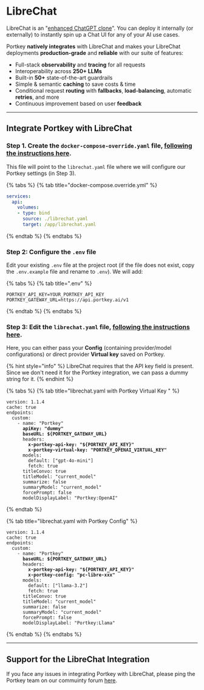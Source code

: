 # LibreChat

LibreChat is an "[enhanced ChatGPT clone](https://github.com/danny-avila/LibreChat)". You can deploy it internally (or externally) to instantly spin up a Chat UI for any of your AI use cases.

Portkey **natively integrates** with LibreChat and makes your LibreChat deployments **production-grade** and **reliable** with our suite of features:

* Full-stack **observability** and **tracing** for all requests
* Interoperability across **250+ LLMs**
* Built-in **50+** state-of-the-art guardrails
* Simple & semantic **caching** to save costs & time
* Conditional request **routing** with **fallbacks**, **load-balancing**, automatic **retries**, and more
* Continuous improvement based on user **feedback**

***

## Integrate Portkey with LibreChat

### Step 1. Create the `docker-compose-override.yaml` file, [following the instructions here](https://www.librechat.ai/docs/quick\_start/custom\_endpoints).

This file will point to the `librechat.yaml` file where we will configure our Portkey settings (in Step 3).

{% tabs %}
{% tab title="docker-compose.override.yml" %}
```yaml
services:
  api:
    volumes:
    - type: bind
      source: ./librechat.yaml
      target: /app/librechat.yaml
```
{% endtab %}
{% endtabs %}

### Step 2: Configure the `.env` file

Edit your existing `.env` file at the project root (if the file does not exist, copy the `.env.example` file and rename to `.env`). We will add:

{% tabs %}
{% tab title=".env" %}
```
PORTKEY_API_KEY=YOUR_PORTKEY_API_KEY
PORTKEY_GATEWAY_URL=https://api.portkey.ai/v1
```
{% endtab %}
{% endtabs %}

### Step 3: Edit the `librechat.yaml` file, [following the instructions here](https://www.librechat.ai/docs/quick\_start/custom\_endpoints).

Here, you can either pass your **Config** (containing provider/model configurations) or direct provider **Virtual key** saved on Portkey.

{% hint style="info" %}
LibreChat requires that the API key field is present. Since we don't need it for the Portkey integration, we can pass a dummy string for it.
{% endhint %}

{% tabs %}
{% tab title="librechat.yaml with Portkey Virtual Key " %}
<pre class="language-yaml"><code class="lang-yaml">version: 1.1.4
cache: true
endpoints:
  custom:
    - name: "Portkey"
<strong>      apiKey: "dummy"
</strong><strong>      baseURL: ${PORTKEY_GATEWAY_URL}
</strong>      headers:
<strong>        x-portkey-api-key: "${PORTKEY_API_KEY}"
</strong><strong>        x-portkey-virtual-key: "PORTKEY_OPENAI_VIRTUAL_KEY"
</strong>      models:
        default: ["gpt-4o-mini"]
        fetch: true
      titleConvo: true
      titleModel: "current_model"
      summarize: false
      summaryModel: "current_model"
      forcePrompt: false
      modelDisplayLabel: "Portkey:OpenAI"
</code></pre>
{% endtab %}

{% tab title="librechat.yaml with Portkey Config" %}
<pre class="language-yaml"><code class="lang-yaml">version: 1.1.4
cache: true
endpoints:
  custom:
    - name: "Portkey"
<strong>      baseURL: ${PORTKEY_GATEWAY_URL}
</strong>      headers:
<strong>        x-portkey-api-key: "${PORTKEY_API_KEY}"
</strong><strong>        x-portkey-config: "pc-libre-xxx"
</strong>      models:
        default: ["llama-3.2"]
        fetch: true
      titleConvo: true
      titleModel: "current_model"
      summarize: false
      summaryModel: "current_model"
      forcePrompt: false
      modelDisplayLabel: "Portkey:Llama"
</code></pre>
{% endtab %}
{% endtabs %}

***

## Support for the LibreChat Integration

If you face any issues in integrating Portkey with LibreChat, please ping the Portkey team on our commuinty forum [here](https://portkey.wiki/community).
